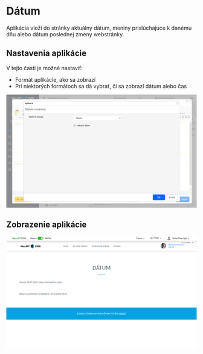 # Dátum

Aplikácia vloží do stránky aktuálny dátum, meniny prislúchajúce k danému dňu alebo dátum poslednej zmeny webstránky.

## Nastavenia aplikácie

V tejto časti je možné nastaviť:
- Formát aplikácie, ako sa zobrazí
- Pri niektorých formátoch sa dá vybrať, či sa zobrazí dátum alebo čas

![](editor.png)


## Zobrazenie aplikácie

![](app-date.png)
